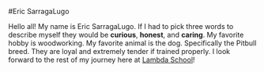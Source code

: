 #Eric SarragaLugo

Hello all! My name is Eric SarragaLugo.
If I had to pick three words to describe myself they would be **curious**, **honest**, and **caring**.
My favorite hobby is woodworking.
My favorite animal is the dog. Specifically the Pitbull breed. They are loyal and extremely tender if trained properly.
I look forward to the rest of my journey here at [Lambda School](https://lambdaschool.com "Click me!")!